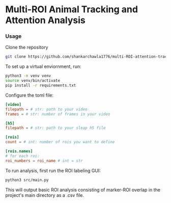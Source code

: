 # Multi-ROI Animal Tracking and Attention Analysis
### Usage 

Clone the repository
```zsh
git clone https://github.com/shankarchawla1776/multi-ROI-attention-tracking.git
```
To set up a virtual enviornment, run: 
```zsh
python3 -m venv venv
source venv/bin/activate
pip install -r requirements.txt
```
Configure the toml file:
```toml
[video]
filepath = # str: path to your video
frames = # str: number of frames in your video

[h5]
filepath = # str: path to your sleap h5 file

[rois]
count = # int: number of rois you want to define

[rois.names]
# for each roi:
roi_numbers = roi_name # int = str

```

To run analysis, first run the ROI labeling GUI:

```zsh
python3 src/main.py
```
This will output basic ROI analysis consisting of marker-ROI overlap in the project's main directory as a .csv file. 


